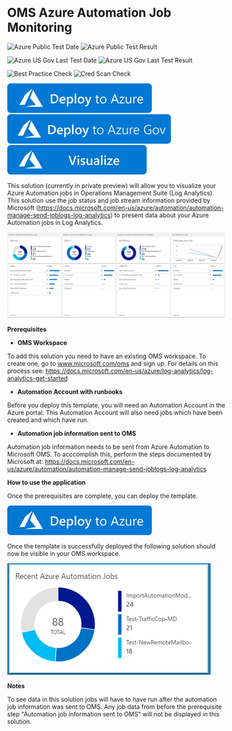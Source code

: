 # OMS Azure Automation Job Monitoring

![Azure Public Test Date](https://azurequickstartsservice.blob.core.windows.net/badges/oms-automation-solution/PublicLastTestDate.svg)
![Azure Public Test Result](https://azurequickstartsservice.blob.core.windows.net/badges/oms-automation-solution/PublicDeployment.svg)

![Azure US Gov Last Test Date](https://azurequickstartsservice.blob.core.windows.net/badges/oms-automation-solution/FairfaxLastTestDate.svg)
![Azure US Gov Last Test Result](https://azurequickstartsservice.blob.core.windows.net/badges/oms-automation-solution/FairfaxDeployment.svg)

![Best Practice Check](https://azurequickstartsservice.blob.core.windows.net/badges/oms-automation-solution/BestPracticeResult.svg)
![Cred Scan Check](https://azurequickstartsservice.blob.core.windows.net/badges/oms-automation-solution/CredScanResult.svg)

[![Deploy to Azure](https://raw.githubusercontent.com/Azure/azure-quickstart-templates/master/1-CONTRIBUTION-GUIDE/images/deploytoazure.svg?sanitize=true)](https://portal.azure.com/#create/Microsoft.Template/uri/https%3A%2F%2Fraw.githubusercontent.com%2Fazure%2Fazure-quickstart-templates%2Fmaster%2Foms-automation-solution%2F%2Fazuredeploy.json) 
[![Deploy to Azure US Gov](https://raw.githubusercontent.com/Azure/azure-quickstart-templates/master/1-CONTRIBUTION-GUIDE/images/deploytoazuregov.svg?sanitize=true)](https://portal.azure.us/#create/Microsoft.Template/uri/https%3A%2F%2Fraw.githubusercontent.com%2Fazure%2Fazure-quickstart-templates%2Fmaster%2Foms-automation-solution%2F%2Fazuredeploy.json) 
[![Visualize](https://raw.githubusercontent.com/Azure/azure-quickstart-templates/master/1-CONTRIBUTION-GUIDE/images/visualizebutton.svg?sanitize=true)](http://armviz.io/#/?load=https%3A%2F%2Fraw.githubusercontent.com%2FAzure%2Fazure-quickstart-templates%2Fmaster%oms-automation-solution%2Fazuredeploy.json)

This solution (currently in private preview) will allow you to visualize your Azure Automation jobs in Operations Management Suite (Log Analytics). This solution use the job status and job stream information provided by Microsoft (https://docs.microsoft.com/en-us/azure/automation/automation-manage-send-joblogs-log-analytics) to present data about your Azure Automation jobs in Log Analytics. 

![alt text](images/AutomationJobs.PNG "Azure Automation Job Monitoring")

**Prerequisites**  

- **OMS Workspace**

To add this solution you need to have an existing OMS workspace. To create one, go to www.microsoft.com/oms and sign up. For details on this process see: https://docs.microsoft.com/en-us/azure/log-analytics/log-analytics-get-started 

- **Automation Account with runbooks**

Before you deploy this template, you will need an Automation Account in the Azure portal. This Automation Account will also need jobs which have been created and which have run. 

- **Automation job information sent to OMS**

Automation job information needs to be sent from Azure Automation to Microsoft OMS. To acccomplish this, perform the steps documented by Microsoft at: https://docs.microsoft.com/en-us/azure/automation/automation-manage-send-joblogs-log-analytics

**How to use the application** 

Once the prerequisites are complete, you can deploy the template.

[![Deploy to Azure](https://raw.githubusercontent.com/Azure/azure-quickstart-templates/master/1-CONTRIBUTION-GUIDE/images/deploytoazure.svg?sanitize=true)](https://portal.azure.com/#create/Microsoft.Template/uri/https%3A%2F%2Fraw.githubusercontent.com%2FAzure%2Fazure-quickstart-templates%2Fmaster%2Foms-automation-solution%2Fazuredeploy.json) 

Once the template is successfully deployed the following solution should now be visible in your OMS workspace.

![alt text](images/AutomationTile.PNG "Azure Automation Job Monitoring")

**Notes** 

To see data in this solution jobs will have to have run after the automation job information was sent to OMS. Any job data from before the prerequisite step "Automation job information sent to OMS" will not be displayed in this solution. 



